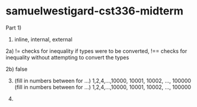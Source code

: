 # samuelwestigard-cst336-midterm

Part 1)

1) inline, internal, external

2a) != checks for inequality if types were to be converted, !== checks for inequality without attempting to convert the types

2b) false

3) (fill in numbers between for ...) 1,2,4,...,10000, 10001, 10002, ..., 100000
    (fill in numbers between for ...) 1,2,4,...,10000, 10001, 10002, ..., 100000

4)


